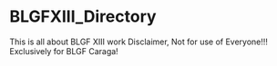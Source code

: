 # BLGFXIII_Directory
This is all about BLGF XIII work 
Disclaimer, Not for use of Everyone!!! Exclusively for BLGF Caraga!